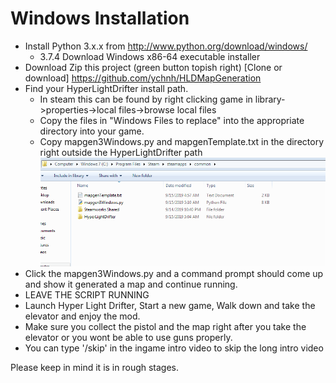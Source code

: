 # Windows Installation
* Install Python 3.x.x from http://www.python.org/download/windows/
  * 3.7.4 Download Windows x86-64 executable installer
* Download Zip this project (green button topish right) [Clone or download] https://github.com/ychnh/HLDMapGeneration
* Find your HyperLightDrifter install path.
  * In steam this can be found by right clicking game in library->properties->local files->browse local files
  * Copy the files in "Windows Files to replace" into the appropriate directory into your game.
  * Copy mapgen3Windows.py and mapgenTemplate.txt in the directory right outside the HyperLightDrifter path
  ![](install_picture.PNG)
* Click the mapgen3Windows.py and a command prompt should come up and show it generated a map and continue running.
* LEAVE THE SCRIPT RUNNING
* Launch Hyper Light Drifter, Start a new game, Walk down and take the elevator and enjoy the mod.
* Make sure you collect the pistol and the map right after you take the elevator or you wont be able to use guns properly.
* You can type '/skip' in the ingame intro video to skip the long intro video

Please keep in mind it is in rough stages.

